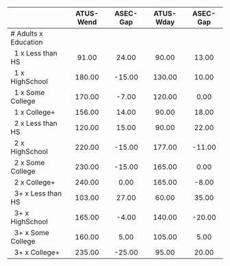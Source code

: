 
|                      |    ATUS-Wend |     ASEC-Gap |    ATUS-Wday |     ASEC-Gap |
| -------------------- | :----------: | :----------: | :----------: | :----------: |
| # Adults x Education |              |              |              |              |
| &nbsp;&nbsp;1 x Less than HS |        91.00 |        24.00 |        90.00 |        13.00 |
| &nbsp;&nbsp;1 x HighSchool |       180.00 |       -15.00 |       130.00 |        10.00 |
| &nbsp;&nbsp;1 x Some College |       170.00 |        -7.00 |       120.00 |         0.00 |
| &nbsp;&nbsp;1 x College+ |       156.00 |        14.00 |        90.00 |        18.00 |
| &nbsp;&nbsp;2 x Less than HS |       120.00 |        15.00 |        90.00 |        22.00 |
| &nbsp;&nbsp;2 x HighSchool |       220.00 |       -15.00 |       177.00 |       -11.00 |
| &nbsp;&nbsp;2 x Some College |       230.00 |       -15.00 |       165.00 |         0.00 |
| &nbsp;&nbsp;2 x College+ |       240.00 |         0.00 |       165.00 |        -8.00 |
| &nbsp;&nbsp;3+ x Less than HS |       103.00 |        27.00 |        60.00 |        35.00 |
| &nbsp;&nbsp;3+ x HighSchool |       165.00 |        -4.00 |       140.00 |       -20.00 |
| &nbsp;&nbsp;3+ x Some College |       160.00 |         5.00 |       105.00 |         5.00 |
| &nbsp;&nbsp;3+ x College+ |       235.00 |       -25.00 |        95.00 |        20.00 |

